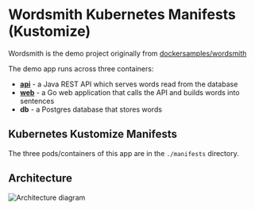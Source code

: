 # Wordsmith Kubernetes Manifests (Kustomize)

Wordsmith is the demo project originally from [dockersamples/wordsmith](https://github.com/dockersamples/wordsmith)

The demo app runs across three containers:

- **[api](https://github.com/bretfisher/wordsmith-api)** - a Java REST API which serves words read from the database
- **[web](https://github.com/bretfisher/wordsmith-web)** - a Go web application that calls the API and builds words into sentences
- **db** - a Postgres database that stores words

## Kubernetes Kustomize Manifests

The three pods/containers of this app are in the `./manifests` directory.


## Architecture

![Architecture diagram](architecture.excalidraw.png)
